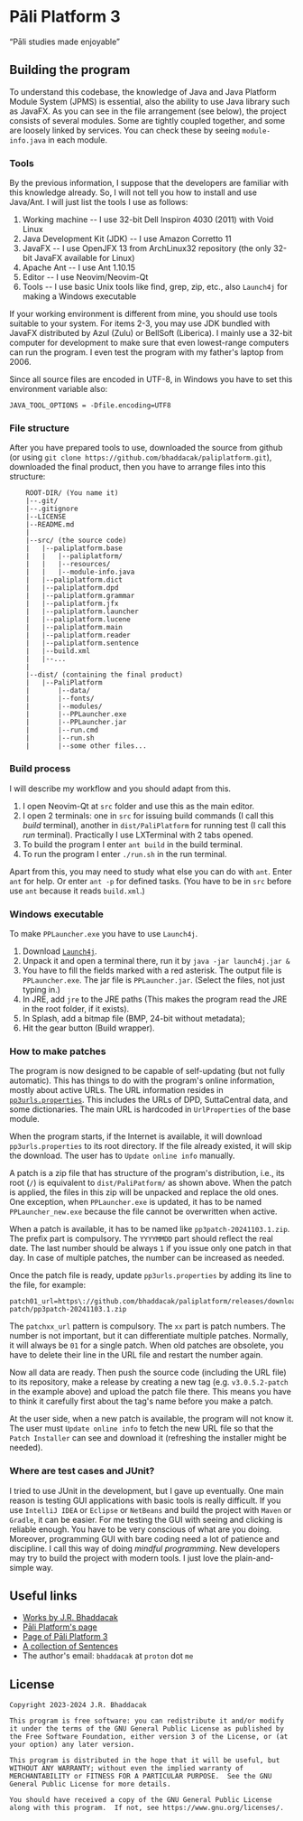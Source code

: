 # Pāli Platform 3
“Pāli studies made enjoyable”

## Building the program
To understand this codebase, the knowledge of Java and Java Platform Module System (JPMS) is essential, also the ability to use Java library such as JavaFX. As you can see in the file arrangement (see below), the project consists of several modules. Some are tightly coupled together, and some are loosely linked by services. You can check these by seeing `module-info.java` in each module.

### Tools
By the previous information, I suppose that the developers are familiar with this knowledge already. So, I will not tell you how to install and use Java/Ant. I will just list the tools I use as follows:

1. Working machine -- I use 32-bit Dell Inspiron 4030 (2011) with Void Linux
2. Java Development Kit (JDK) -- I use Amazon Corretto 11
3. JavaFX -- I use OpenJFX 13 from ArchLinux32 repository (the only 32-bit JavaFX available for Linux)
4. Apache Ant -- I use Ant 1.10.15
5. Editor -- I use Neovim/Neovim-Qt
6. Tools -- I use basic Unix tools like find, grep, zip, etc., also `Launch4j` for making a Windows executable

If your working environment is different from mine, you should use tools suitable to your system. For items 2-3, you may use JDK bundled with JavaFX distributed by Azul (Zulu) or BellSoft (Liberica). I mainly use a 32-bit computer for development to make sure that even lowest-range computers can run the program. I even test the program with my father's laptop from 2006.

Since all source files are encoded in UTF-8, in Windows you have to set this environment variable also:

```
JAVA_TOOL_OPTIONS = -Dfile.encoding=UTF8
```

### File structure
After you have prepared tools to use, downloaded the source from github (or using `git clone https://github.com/bhaddacak/paliplatform.git`), downloaded the final product, then you have to arrange files into this structure:

```
	ROOT-DIR/ (You name it)
	|--.git/
	|--.gitignore
  	|--LICENSE
  	|--README.md
	|
	|--src/ (the source code)
	|   |--paliplatform.base
	|   |   |--paliplatform/
	|   |   |--resources/
	|   |   |--module-info.java
	|   |--paliplatform.dict
	|   |--paliplatform.dpd
	|   |--paliplatform.grammar
	|   |--paliplatform.jfx
	|   |--paliplatform.launcher
	|   |--paliplatform.lucene
	|   |--paliplatform.main
	|   |--paliplatform.reader
	|   |--paliplatform.sentence
	|   |--build.xml
	|   |--...
	|
	|--dist/ (containing the final product)
	|   |--PaliPlatform
	|       |--data/
	|       |--fonts/
	|       |--modules/
	|       |--PPLauncher.exe
	|       |--PPLauncher.jar
	|       |--run.cmd
	|       |--run.sh
	|       |--some other files...
```

### Build process
I will describe my workflow and you should adapt from this.

1. I open Neovim-Qt at `src` folder and use this as the main editor.
2. I open 2 terminals: one in `src` for issuing build commands (I call this *build* terminal), another in `dist/PaliPlatform` for running test (I call this *run* terminal). Practically I use LXTerminal with 2 tabs opened.
3. To build the program I enter `ant build` in the build terminal.
4. To run the program I enter `./run.sh` in the run terminal.

Apart from this, you may need to study what else you can do with `ant`. Enter `ant` for help. Or enter `ant -p` for defined tasks. (You have to be in `src` before use `ant` because it reads `build.xml`.)

### Windows executable
To make `PPLauncher.exe` you have to use `Launch4j`.

1. Download [`Launch4j`](http://launch4j.sourceforge.net).
2. Unpack it and open a terminal there, run it by `java -jar launch4j.jar &`
3. You have to fill the fields marked with a red asterisk. The output file is `PPLauncher.exe`. The jar file is `PPLauncher.jar`. (Select the files, not just typing in.)
4. In JRE, add `jre` to the JRE paths (This makes the program read the JRE in the root folder, if it exists).
5. In Splash, add a bitmap file (BMP, 24-bit without metadata);
6. Hit the gear button (Build wrapper).

### How to make patches
The program is now designed to be capable of self-updating (but not fully automatic). This has things to do with the program's online information, mostly about active URLs. The URL information resides in [`pp3urls.properties`](https://github.com/bhaddacak/paliplatform/blob/main/pp3urls.properties). This includes the URLs of DPD, SuttaCentral data, and some dictionaries. The main URL is hardcoded in `UrlProperties` of the base module.

When the program starts, if the Internet is available, it will download `pp3urls.properties` to its root directory. If the file already existed, it will skip the download. The user has to `Update online info` manually.

A patch is a zip file that has structure of the program's distribution, i.e., its root (`/`) is equivalent to `dist/PaliPatform/` as shown above. When the patch is applied, the files in this zip will be unpacked and replace the old ones. One exception, when `PPLauncher.exe` is updated, it has to be named `PPLauncher_new.exe` because the file cannot be overwritten when active.

When a patch is available, it has to be named like `pp3patch-20241103.1.zip`. The prefix part is compulsory. The `YYYYMMDD` part should reflect the real date. The last number should be always `1` if you issue only one patch in that day. In case of multiple patches, the number can be increased as needed.

Once the patch file is ready, update `pp3urls.properties` by adding its line to the file, for example:
```
patch01_url=https\://github.com/bhaddacak/paliplatform/releases/download/v3.0.5.2-patch/pp3patch-20241103.1.zip
```
The `patchxx_url` pattern is compulsory. The `xx` part is patch numbers. The number is not important, but it can differentiate multiple patches. Normally, it will always be `01` for a single patch. When old patches are obsolete, you have to delete their line in the URL file and restart the number again.

Now all data are ready. Then push the source code (including the URL file) to its repository, make a release by creating a new tag (e.g. `v3.0.5.2-patch` in the example above) and upload the patch file there. This means you have to think it carefully first about the tag's name before you make a patch.

At the user side, when a new patch is available, the program will not know it. The user must `Update online info` to fetch the new URL file so that the `Patch Installer` can see and download it (refreshing the installer might be needed).

### Where are test cases and JUnit?
I tried to use JUnit in the development, but I gave up eventually. One main reason is testing GUI applications with basic tools is really difficult. If you use `IntelliJ IDEA` or `Eclipse` or `NetBeans` and build the project with `Maven` or `Gradle`, it can be easier. For me testing the GUI with seeing and clicking is reliable enough. You have to be very conscious of what are you doing. Moreover, programming GUI with bare coding need a lot of patience and discipline. I call this way of doing *mindful programming*. New developers may try to build the project with modern tools. I just love the plain-and-simple way.

## Useful links
- [Works by J.R. Bhaddacak](https://bhaddacak.github.io)
- [Pāli Platform's page](https://bhaddacak.github.io/paliplatform)
- [Page of Pāli Platform 3](https://bhaddacak.github.io/platform3)
- [A collection of Sentences](https://github.com/bhaddacak/pp2-sentences)
- The author's email: `bhaddacak` at `proton` dot `me`

## License
```
Copyright 2023-2024 J.R. Bhaddacak

This program is free software: you can redistribute it and/or modify
it under the terms of the GNU General Public License as published by
the Free Software Foundation, either version 3 of the License, or (at
your option) any later version.

This program is distributed in the hope that it will be useful, but
WITHOUT ANY WARRANTY; without even the implied warranty of
MERCHANTABILITY or FITNESS FOR A PARTICULAR PURPOSE.  See the GNU
General Public License for more details.

You should have received a copy of the GNU General Public License
along with this program.  If not, see https://www.gnu.org/licenses/.
```

